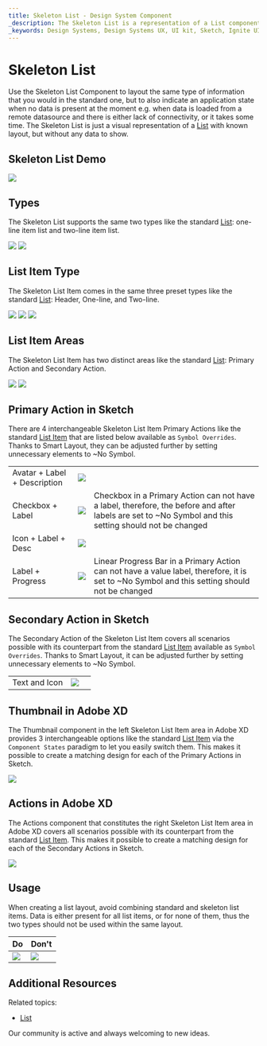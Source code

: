 ```yaml
---
title: Skeleton List - Design System Component
_description: The Skeleton List is a representation of a List component that is shown while data is being loaded in the background to provide content for its items.
_keywords: Design Systems, Design Systems UX, UI kit, Sketch, Ignite UI for Angular, Sketch to Angular, Sketch to Angular, Angular, Angular Design System, Export code from Sketch, Design Kits for Angular, Sketch HTML, Sketch to HTML, Sketch UI kits
---
```


# Skeleton List

Use the Skeleton List Component to layout the same type of information that you would in the standard one, but to also indicate an application state when no data is present at the moment e.g. when data is loaded from a remote datasource and there is either lack of connectivity, or it takes some time. The Skeleton List is just a visual representation of a [List](list.md) with known layout, but without any data to show.

## Skeleton List Demo

<img class="responsive-img" src="../images/list_skeleton_demo.png" srcset="../images/list_skeleton_demo@2x.png 2x" />

## Types

The Skeleton List supports the same two types like the standard [List](list.md): one-line item list and  two-line item list. 

<img class="responsive-img" src="../images/list_skeleton_one-line_item.png" srcset="../images/list_skeleton_one-line_item@2x.png 2x" />
<img class="responsive-img" src="../images/list_skeleton_two-line_item.png" srcset="../images/list_skeleton_two-line_item@2x.png 2x" />

## List Item Type

The Skeleton List Item comes in the same three preset types like the standard [List](list.md): Header, One-line, and Two-line.

<img class="responsive-img" src="../images/list_skeleton_item_header.png" srcset="../images/list_skeleton_item_header@2x.png 2x" />
<img class="responsive-img" src="../images/list_skeleton_item_one-line.png" srcset="../images/list_skeleton_item_one-line@2x.png 2x" />
<img class="responsive-img" src="../images/list_skeleton_item_two-line.png" srcset="../images/list_skeleton_item_two-line@2x.png 2x" />

## List Item Areas

The Skeleton List Item has two distinct areas like the standard [List](list.md): Primary Action and Secondary Action.

<img class="responsive-img" src="../images/list_skeleton_item_primary.png" srcset="../images/list_skeleton_item_primary@2x.png 2x" />
<img class="responsive-img" src="../images/list_skeleton_item_secondary.png" srcset="../images/list_skeleton_item_secondary@2x.png 2x" />

## Primary Action in Sketch

There are 4 interchangeable Skeleton List Item Primary Actions like the standard [List Item](list-item.md) that are listed below available as `Symbol Overrides`. Thanks to Smart Layout, they can be adjusted further by setting unnecessary elements to ~No Symbol.

|                              |                                                                                                  |                                                                                                                                            |
| ---------------------------- | ------------------------------------------------------------------------------------------------ | ------------------------------------------------------------------------------------------------------------------------------------------ |
| Avatar + Label + Description | <img class="responsive-img" src="../images/list_skeleton_item_primary1.png" srcset="../images/list_skeleton_item_primary1@2x.png 2x" />     |                                                                                                                                            |
| Checkbox + Label               | <img class="responsive-img" src="../images/list_skeleton_item_primary2.png" srcset="../images/list_skeleton_item_primary2@2x.png 2x" />   |  Checkbox in a Primary Action can not have a label, therefore, the before and after labels are set to ~No Symbol and this setting should not be changed |
| Icon + Label + Desc | <img class="responsive-img" src="../images/list_skeleton_item_primary3.png" srcset="../images/list_skeleton_item_primary3@2x.png 2x" />   |                                                                                                                                            |
| Label + Progress          | <img class="responsive-img" src="../images/list_skeleton_item_primary4.png" srcset="../images/list_skeleton_item_primary4@2x.png 2x" />   | Linear Progress Bar in a Primary Action can not have a value label, therefore, it is set to ~No Symbol and this setting should not be changed |                                                                                                                                            |

## Secondary Action in Sketch

The Secondary Action of the Skeleton List Item covers all scenarios possible with its counterpart from the standard [List Item](list-item.md) available as `Symbol Overrides`. Thanks to Smart Layout, it can be adjusted further by setting unnecessary elements to ~No Symbol.

|                  |                                                                                                    |                                                                                                                                       |
| ---------------- | -------------------------------------------------------------------------------------------------- | ------------------------------------------------------------------------------------------------------------------------------------- |
| Text and Icon            | <img class="responsive-img" src="../images/list_skeleton_item_secondary3.png" srcset="../images/list_skeleton_item_secondary3@2x.png 2x" /> |                                                                                                                                       |

## Thumbnail in Adobe XD

The Thumbnail component in the left Skeleton List Item area in Adobe XD provides 3 interchangeable options like the standard [List Item](list-item.md) via the `Component States` paradigm to let you easily switch them. This makes it possible to create a matching design for each of the Primary Actions in Sketch.

<img class="responsive-img" src="../images/thumbnail_xd_skeleton.png" srcset="../images/thumbnail_xd_skeleton@2x.png 2x" />

## Actions in Adobe XD

The Actions component that constitutes the right Skeleton List Item area in Adobe XD covers all scenarios possible with its counterpart from the standard [List Item](list-item.md). This makes it possible to create a matching design for each of the Secondary Actions in Sketch.

<img class="responsive-img" src="../images/actions_xd_skeleton.png" srcset="../images/actions_xd_skeleton@2x.png 2x" />

## Usage

When creating a list layout, avoid combining standard and skeleton list items. Data is either present for all list items, or for none of them, thus the two types should not be used within the same layout.

| Do                                                                         | Don't                                                                          |
| -------------------------------------------------------------------------- | ------------------------------------------------------------------------------ |
| <img class="responsive-img" src="../images/list_skeleton_do1.png" srcset="../images/list_skeleton_do1@2x.png 2x" /> | <img class="responsive-img" src="../images/list_skeleton_dont1.png" srcset="../images/list_skeleton_dont1@2x.png 2x" /> |

## Additional Resources

Related topics:

- [List](list.md)

Our community is active and always welcoming to new ideas.
